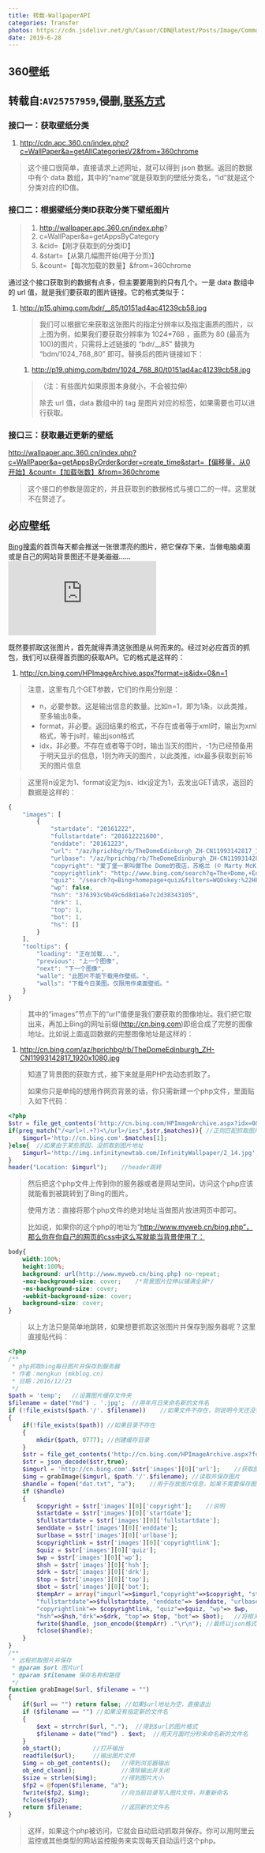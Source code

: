 ```yaml
---
title: 转载-WallpaperAPI
categories: Transfer
photos: https://cdn.jsdelivr.net/gh/Casuor/CDN@latest/Posts/Image/Common/xiangxiang.jpg
date: 2019-6-28
---
```

## 360壁纸

## 转载自:`AV25757959`,侵删,[联系方式](http://casuor.top)

### 接口一：获取壁纸分类

1. http://cdn.apc.360.cn/index.php?c=WallPaper&a=getAllCategoriesV2&from=360chrome  

> 这个接口很简单，直接请求上述网址，就可以得到 json 数据。返回的数据中有个 data 数组，其中的“name”就是获取到的壁纸分类名，“id”就是这个分类对应的ID值。

### 接口二：根据壁纸分类ID获取分类下壁纸图片

> 1. http://wallpaper.apc.360.cn/index.php?  
> 2. c=WallPaper&a=getAppsByCategory  
> 3. &cid=【刚才获取到的分类ID】  
> 4. &start=【从第几幅图开始(用于分页)】  
> 5. &count=【每次加载的数量】&from=360chrome  

通过这个接口获取到的数据有点多，但主要要用到的只有几个。一是 data 数组中的 url 值，就是我们要获取的图片链接。它的格式类似于：

1. http://p15.qhimg.com/bdr/__85/t0151ad4ac41239cb58.jpg  

   > 我们可以根据它来获取这张图片的指定分辨率以及指定画质的图片，以上图为例，如果我们要获取分辨率为 1024*768 ，画质为 80 (最高为100)的图片，只需将上述链接的 “bdr/__85” 替换为 “bdm/1024_768_80” 即可。替换后的图片链接如下：

   1. http://p19.qhimg.com/bdm/1024_768_80/t0151ad4ac41239cb58.jpg  

   > （注：有些图片如果原图本身就小，不会被拉伸）
   >
   > 除去 url 值，data 数组中的 tag 是图片对应的标签，如果需要也可以进行获取。

### 接口三：获取最近更新的壁纸

http://wallpaper.apc.360.cn/index.php?c=WallPaper&a=getAppsByOrder&order=create_time&start=【偏移量，从0开始】&count=【加载张数】&from=360chrome 

> 这个接口的参数是固定的，并且获取到的数据格式与接口二的一样。这里就不在赘述了。

## 必应壁纸

[Bing搜索](https://mkblog.cn/go/?url=http://cn.bing.com/)的首页每天都会推送一张很漂亮的图片，把它保存下来，当做电脑桌面或是自己的网站背景图还不是~~美滋滋~~…… 
![img](http://api.mkblog.cn/bing/jump.php)

既然要抓取这张图片，首先就得弄清这张图是从何而来的。经过对必应首页的抓包，我们可以获得首页图的获取API。它的格式是这样的：

1. http://cn.bing.com/HPImageArchive.aspx?format=js&idx=0&n=1

> 注意，这里有几个GET参数，它们的作用分别是：
>
> - n，必要参数。这是输出信息的数量。比如n=1，即为1条，以此类推，至多输出8条。
> - format，非必要。返回结果的格式，不存在或者等于xml时，输出为xml格式，等于js时，输出json格式
> - idx，非必要。不存在或者等于0时，输出当天的图片，-1为已经预备用于明天显示的信息，1则为昨天的图片，以此类推，idx最多获取到前16天的图片信息

> 这里将n设定为1、format设定为js、idx设定为1，去发出GET请求，返回的数据是这样的：

```javascript
{
    "images": [
        {
            "startdate": "20161222",
            "fullstartdate": "201612221600",
            "enddate": "20161223",
            "url": "/az/hprichbg/rb/TheDomeEdinburgh_ZH-CN11993142817_1920x1080.jpg",
            "urlbase": "/az/hprichbg/rb/TheDomeEdinburgh_ZH-CN11993142817",
            "copyright": "爱丁堡一家叫做The Dome的夜店，苏格兰 (© Marty McKillop/500px)",
            "copyrightlink": "http://www.bing.com/search?q=The+Dome,+Edinburgh&form=hpcapt&mkt=zh-cn",
            "quiz": "/search?q=Bing+homepage+quiz&filters=WQOskey:%22HPQuiz_20161222_TheDomeEdinburgh%22&FORM=HPQUIZ",
            "wp": false,
            "hsh": "376393c9b49c6d8d1a6e7c2d38343105",
            "drk": 1,
            "top": 1,
            "bot": 1,
            "hs": []
        }
    ],
    "tooltips": {
        "loading": "正在加载...",
        "previous": "上一个图像",
        "next": "下一个图像",
        "walle": "此图片不能下载用作壁纸。",
        "walls": "下载今日美图。仅限用作桌面壁纸。"
    }
}
```

> 其中的“images”节点下的“url”值便是我们要获取的图像地址。我们把它取出来，再加上Bing的网址前缀(http://cn.bing.com)即组合成了完整的图像地址。比如说上面返回数据的完整图像地址是这样的：

1. http://cn.bing.com/az/hprichbg/rb/TheDomeEdinburgh_ZH-CN11993142817_1920x1080.jpg

> 知道了背景图的获取方式，接下来就是用PHP去动态抓取了。
>
> 如果你只是单纯的想用作网页背景的话，你只需新建一个php文件，里面贴入如下代码：

```php
<?php
$str = file_get_contents('http://cn.bing.com/HPImageArchive.aspx?idx=0&n=1');   //从bing获取数据
if(preg_match("/<url>(.+?)<\/url>/ies",$str,$matches)){ //正则匹配抓取图片url
    $imgurl='http://cn.bing.com'.$matches[1];
}else{  //如果由于某些原因，没抓取到图片地址
    $imgurl='http://img.infinitynewtab.com/InfinityWallpaper/2_14.jpg'; //使用默认的图像(默认图像链接可修改为自己的)
}
header("Location: $imgurl");    //header跳转
```

> 然后把这个php文件上传到你的服务器或者是网站空间，访问这个php应该就能看到被跳转到了Bing的图片。
>
> 使用方法：直接将那个php文件的绝对地址当做图片放进网页中即可。
>
> 比如说，如果你的这个php的地址为“http://www.myweb.cn/bing.php”，那么你在你自己的网页的css中这么写就能当背景使用了：

```css
body{
    width:100%;
    height:100%;
    background: url(http://www.myweb.cn/bing.php) no-repeat;
    -moz-background-size: cover;    /*背景图片拉伸以铺满全屏*/
    -ms-background-size: cover;
    -webkit-background-size: cover;
    background-size: cover;
}
```

> 以上方法只是简单地跳转，如果想要抓取这张图片并保存到服务器呢？这里直接贴代码：

```php
<?php
/**
 * php抓取bing每日图片并保存到服务器
 * 作者：mengkun (mkblog.cn)
 * 日期：2016/12/23
 */
$path = 'temp';   //设置图片缓存文件夹
$filename = date("Ymd") . '.jpg';  //用年月日来命名新的文件名
if (!file_exists($path.'/'. $filename))    //如果文件不存在，则说明今天还没有进行缓存
{
    if(!file_exists($path)) //如果目录不存在
    {
        mkdir($path, 0777); //创建缓存目录
    }
    $str = file_get_contents('http://cn.bing.com/HPImageArchive.aspx?format=js&idx=0&n=1'); //读取必应api，获得相应数据
    $str = json_decode($str,true);
    $imgurl = 'http://cn.bing.com'.$str['images'][0]['url'];    //获取图片url
    $img = grabImage($imgurl, $path.'/'.$filename); //读取并保存图片
    $handle = fopen("dat.txt", "a");    //用于存放图片信息，如果不需要保存图片的相关信息，可以把下面这些去掉。
    if ($handle)
    {
        $copyright = $str['images'][0]['copyright'];    //说明
        $startdate = $str['images'][0]['startdate'];
        $fullstartdate = $str['images'][0]['fullstartdate'];
        $enddate = $str['images'][0]['enddate'];
        $urlbase = $str['images'][0]['urlbase'];
        $copyrightlink = $str['images'][0]['copyrightlink'];
        $quiz = $str['images'][0]['quiz'];
        $wp = $str['images'][0]['wp'];
        $hsh = $str['images'][0]['hsh'];
        $drk = $str['images'][0]['drk'];
        $top = $str['images'][0]['top'];
        $bot = $str['images'][0]['bot'];
        $tempArr = array("imgurl"=>$imgurl,"copyright"=>$copyright, "startdate"=>$startdate,
        "fullstartdate"=>$fullstartdate, "enddate"=> $enddate, "urlbase"=>$urlbase,
        "copyrightlink"=> $copyrightlink, "quiz"=>$quiz, "wp"=> $wp,
        "hsh"=>$hsh,"drk"=>$drk, "top"=> $top, "bot"=> $bot);   //将相关信息放进数组中
        fwrite($handle, json_encode($tempArr) ."\r\n"); //最终以json格式保存在文本文档中
        fclose($handle);
    }
}
/**
 * 远程抓取图片并保存
 * @param $url 图片url
 * @param $filename 保存名称和路径
 */
function grabImage($url, $filename = "")
{
    if($url == "") return false; //如果$url地址为空，直接退出
    if ($filename == "") //如果没有指定新的文件名
    {
        $ext = strrchr($url, ".");  //得到$url的图片格式
        $filename = date("Ymd") . $ext;  //用天月面时分秒来命名新的文件名
    }
    ob_start();         //打开输出
    readfile($url);     //输出图片文件
    $img = ob_get_contents();   //得到浏览器输出
    ob_end_clean();             //清除输出并关闭
    $size = strlen($img);       //得到图片大小
    $fp2 = @fopen($filename, "a");
    fwrite($fp2, $img);         //向当前目录写入图片文件，并重新命名
    fclose($fp2);
    return $filename;           //返回新的文件名
}
```

> 这样，如果这个php被访问，它就会自动启动抓取并保存。你可以用阿里云监控或其他类型的网站监控服务来实现每天自动运行这个php。

